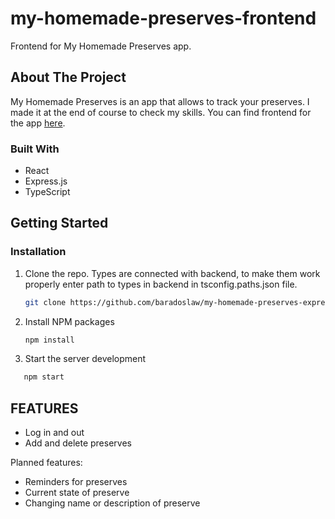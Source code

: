 # my-homemade-preserves-frontend
Frontend for My Homemade Preserves app.

<!-- ABOUT THE PROJECT -->
## About The Project

My Homemade Preserves is an app that allows to track your preserves. I made it at the end of course to check my skills. You can find frontend for the app <a href="https://github.com/baradoslaw/my-homemade-preserves-express-backend">here</a>.




### Built With

* React
* Express.js
* TypeScript



<!-- GETTING STARTED -->
## Getting Started

### Installation

1. Clone the repo. Types are connected with backend, to make them work properly enter path to types in backend in tsconfig.paths.json file.
   ```sh
   git clone https://github.com/baradoslaw/my-homemade-preserves-express-backend.git
   ```
2. Install NPM packages
   ```sh
   npm install
   ```
3. Start the server development
```sh
   npm start
   ```




<!-- FEATURES -->
## FEATURES
- Log in and out
- Add and delete preserves

Planned features:
- Reminders for preserves
- Current state of preserve
- Changing name or description of preserve
